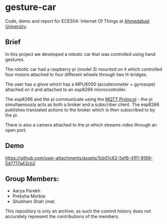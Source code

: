 # gesture-car
Code, demo and report for ECE504: Internet Of Things at [Ahmedabad University](https://ahduni.edu.in/).


## Brief
In this project we developed a robotic car that was controlled using hand gestures.

The robotic car had a raspberry pi (model 3) mounted on it which controlled four motors attached to four different wheels through two H-bridges.

The user has a glove which has a MPU6050 (accelerometer + gyrosope) attached on it and attached to an esp8266 microcontroller.

The esp8266 and the pi communicate using the [MQTT Protocol](https://mqtt.org/) - the pi simultaenously acts as both a broker and a subscriber client. The esp8266 publishes translated actions to the broker which is then subscribed to by the pi.

There is also a camera attached to the pi which streams video through an open port.


## Demo
https://github.com/user-attachments/assets/1cb01c62-5ef6-41f1-9199-5d7717a43cb2



## Group Members:
- Aarya Parekh
- Preksha Morbia
- Shubham Shah (me)

This repository is only an archive; as such the commit history does not accurately represent the contributions of the members.
